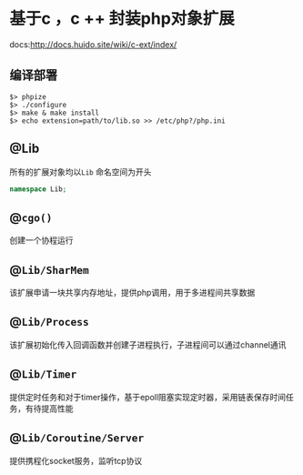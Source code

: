 # 基于c ，c ++ 封装php对象扩展
docs:http://docs.huido.site/wiki/c-ext/index/
## 编译部署
```
$> phpize
$> ./configure
$> make & make install
$> echo extension=path/to/lib.so >> /etc/php?/php.ini
```
## @Lib
所有的扩展对象均以`Lib` 命名空间为开头
```php
namespace Lib;
```
## @`cgo()`
创建一个协程运行
## @`Lib/SharMem`
该扩展申请一块共享内存地址，提供php调用，用于多进程间共享数据
## @`Lib/Process`
该扩展初始化传入回调函数并创建子进程执行，子进程间可以通过channel通讯
## @`Lib/Timer`
提供定时任务和对于timer操作，基于epoll阻塞实现定时器，采用链表保存时间任务，有待提高性能
## @`Lib/Coroutine/Server`
提供携程化socket服务，监听tcp协议
